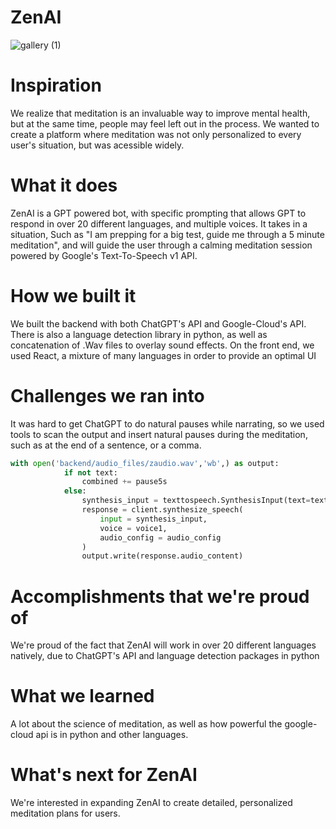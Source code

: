 # ZenAI

![gallery (1)](https://github.com/de2425c/devfestmeditation/assets/154690407/80806dc3-2d66-4f96-8f65-6d107b8e44a6)

# Inspiration
We realize that meditation is an invaluable way to improve mental health, but at the same time, people may feel left out in the process. We wanted to create a platform where meditation was not only personalized to every user's situation, but was acessible widely.

# What it does
ZenAI is a GPT powered bot, with specific prompting that allows GPT to respond in over 20 different languages, and multiple voices. It takes in a situation, Such as "I am prepping for a big test, guide me through a 5 minute meditation", and will guide the user through a calming meditation session powered by Google's Text-To-Speech v1 API.

# How we built it
We built the backend with both ChatGPT's API and Google-Cloud's API. There is also a language detection library in python, as well as concatenation of .Wav files to overlay sound effects. On the front end, we used React, a mixture of many languages in order to provide an optimal UI

# Challenges we ran into
It was hard to get ChatGPT to do natural pauses while narrating, so we used tools to scan the output and insert natural pauses during the meditation, such as at the end of a sentence, or a comma.

```python
with open('backend/audio_files/zaudio.wav','wb',) as output:
            if not text:
                combined += pause5s
            else:
                synthesis_input = texttospeech.SynthesisInput(text=text)
                response = client.synthesize_speech(
                    input = synthesis_input,
                    voice = voice1,
                    audio_config = audio_config
                )
                output.write(response.audio_content)
```
# Accomplishments that we're proud of
We're proud of the fact that ZenAI will work in over 20 different languages natively, due to ChatGPT's API and language detection packages in python

# What we learned
A lot about the science of meditation, as well as how powerful the google-cloud api is in python and other languages.

# What's next for ZenAI
We're interested in expanding ZenAI to create detailed, personalized meditation plans for users.

